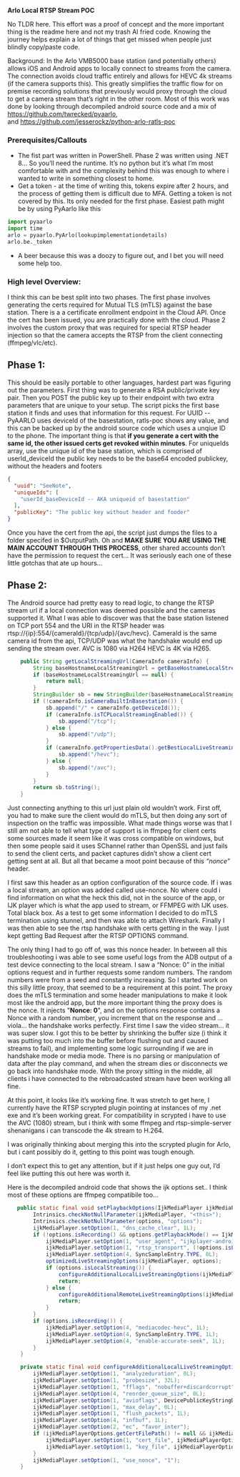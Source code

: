 **Arlo Local RTSP Stream POC**

No TLDR here. This effort was a proof of concept and the more important thing is the readme here and not my trash AI fried code. Knowing the journey helps explain a lot of things that get missed when people just blindly copy/paste code. 

Background: In the Arlo VMB5000 base station (and potentially others) allows iOS and Android apps to locally connect to streams from the camera. The connection avoids cloud traffic entirely and allows for HEVC 4k streams (if the camera supports this). This greatly simplifies the traffic flow for on premise recording solutions that previously would proxy through the cloud to get a camera stream that’s right in the other room. Most of this work was done by looking through decompiled android source code and a mix of <https://github.com/twrecked/pyaarlo>, and <https://github.com/jesserockz/python-arlo-ratls-poc>

### Prerequisites/Callouts

- The fist part was written in PowerShell. Phase 2 was written using .NET 8… So you’ll need the runtime. It’s no python but it’s what I’m most comfortable with and the complexity behind this was enough to where i wanted to write in something closest to home.
- Get a token - at the time of writing this, tokens expire after 2 hours, and the process of getting them is difficult due to MFA. Getting a token is not covered by this. Its only needed for the first phase. Easiest path might be by using PyAarlo like this

```python
import pyaarlo
import time
arlo = pyaarlo.PyArlo(lookupimplementationdetails)
arlo.be._token
```

- A beer because this was a doozy to figure out, and I bet you will need some help too.

### High level Overview: 

I think this can be best split into two phases. The first phase involves generating the certs required for Mutual TLS (mTLS) against the base station. There is a a certificate enrollment endpoint in the Cloud API. Once the cert has been issued, you are practically done with the cloud. Phase 2 involves the custom proxy that was required for special RTSP header injection so that the camera accepts the RTSP from the client connecting (ffmpeg/vlc/etc).

## Phase 1:

This should be easily portable to other languages, hardest part was figuring out the parameters. First thing was to generate a RSA public/private key pair. Then you POST the public key up to their endpoint with two extra parameters that are unique to your setup. The script picks the first base station it finds and uses that information for this request. 
For UUID -- PyAARLO uses deviceId of the basestation, ratls-poc shows any value, and this can be backed up by the android source code which uses a unqiue ID to the phone. The important thing is that **if you generate a cert with the same id, the other issued certs get revoked within minutes**.
For uniqueIds array, use the unique id of the base station, which is comprised of userId_deviceId
the public key needs to be the base64 encoded publickey, without the headers and footers
```json
{
  "uuid": "SeeNote",
  "uniqueIds": [
    "userId_baseDeviceId -- AKA uniqueid of basestattion"
  ],
  "publicKey": "The public key without header and fooder"
}
```

Once you have the cert from the api, the script just dumps the files to a folder specifed in $OutputPath. Oh and **MAKE SURE YOU ARE USING THE MAIN ACCOUNT THROUGH THIS PROCESS**, other shared accounts don’t have the permission to request the cert… It was seriously each one of these little gotchas that ate up hours…

## Phase 2:

The Android source had pretty easy to read logic, to change the RTSP stream url if a local connection was deemed possible and the cameras supported it. What I was able to discover was that the base station listened on TCP port 554 and the URI in the RTSP header was rtsp://{ip}:554/{cameraId}/{tcp/udp}/{avc/hevc}. CameraId is the same camera id from the api, TCP/UDP was what the handshake would end up sending the stream over. AVC is 1080 via H264 HEVC is 4K via H265.
```java
    public String getLocalStreamingUrl(CameraInfo cameraInfo) {
        String baseHostnameLocalStreamingUrl = getBaseHostnameLocalStreamingUrl(cameraInfo);
        if (baseHostnameLocalStreamingUrl == null) {
            return null;
        }
        StringBuilder sb = new StringBuilder(baseHostnameLocalStreamingUrl);
        if (!cameraInfo.isCameraBuiltInBasestation()) {
            sb.append("/" + cameraInfo.getDeviceId());
            if (cameraInfo.isTCPLocalStreamingEnabled()) {
                sb.append("/tcp");
            } else {
                sb.append("/udp");
            }
            if (cameraInfo.getPropertiesData().getBestLocalLiveStreaming() == CameraInfo.BEST_LOCAL_STREAMING.on && is4kStreamAllowed(cameraInfo)) {
                sb.append("/hevc");
            } else {
                sb.append("/avc");
            }
        }
        return sb.toString();
    }

```


Just connecting anything to this url just plain old wouldn’t work. First off, you had to make sure the client would do mTLS, but then doing any sort of inspection on the traffic was impossible. What made things worse was that I still am not able to tell what type of support is in ffmpeg for client certs some sources made it seem like it was cross compatible on windows, but then some people said it uses SChannel rather than OpenSSL and just fails to send the client certs, and packet captures didn’t show a client cert getting sent at all. But all that became a moot point because of this _“nonce”_ header.

I first saw this header as an option configuration of the source code. If i was a local stream, an option was added called use-nonce. No where could i find information on what the heck this did, not in the source of the app, or IJK player which is what the app used to stream, or FFMPEG with IJK uses. Total black box. As a test to get some information I decided to do mTLS termination using stunnel, and then was able to attach Wireshark. Finally I was then able to see the rtsp handshake with certs getting in the way. I just kept getting Bad Request after the RTSP OPTIONS command.

The only thing I had to go off of, was this nonce header. In between all this troubleshooting i was able to see some useful logs from the ADB output of a test device connecting to the local stream. I saw a “Nonce: 0” in the initial options request and in further requests some random numbers. The random numbers were from a seed and constantly increasing. So I started work on this silly little proxy, that seemed to be a requirement at this point. The proxy does the mTLS termination and some header manipulations to make it look most like the android app, but the more important thing the proxy does is the nonce. It injects "__Nonce: 0__", and on the options response contains a Nonce with a random number, you increment that on the response and … viola… the handshake works perfectly. First time I saw the video stream... it was super slow. I got this to be better by shrinking the buffer size (i think it was putting too much into the buffer before flushing out and caused streams to fail), and implementing some logic surrounding if we are in handshake mode or media mode. There is no parsing or manipulation of data after the play command, and when the stream dies or disconnects we go back into handshake mode. With the proxy sitting in the middle, all clients i have connected to the rebroadcasted stream have been working all fine.

At this point, it looks like it’s working fine. It was stretch to get here, I currently have the RTSP scrypted plugin pointing at instances of my .net exe and it’s been working great. For compatibility in scrypted i have to use the AVC (1080) stream, but i think with some ffmpeg and rtsp-simple-server shenanigans i can transcode the 4k stream to H.264.

I was originally thinking about merging this into the scrypted plugin for Arlo, but i cant possibly do it, getting to this point was tough enough.

I don’t expect this to get any attention, but if it just helps one guy out, I’d feel like putting this out here was worth it.

Here is the decompiled android code that shows the ijk options set.. I think most of these options are ffmpeg compatibile too...
```java
   public static final void setPlaybackOptions(IjkMediaPlayer ijkMediaPlayer, IjkMediaPlayerOptions options) {
        Intrinsics.checkNotNullParameter(ijkMediaPlayer, "<this>");
        Intrinsics.checkNotNullParameter(options, "options");
        ijkMediaPlayer.setOption(1, "dns_cache_clear", 1L);
        if (!options.isRecording() && options.getPlaybackMode() == IjkMediaPlayerOptions.PlaybackMode.LIVE) {
            ijkMediaPlayer.setOption(1, "user_agent", "ijkplayer-android-" + ApplicationComponentHolder.INSTANCE.get().provideAppBuildConfigProvider().getVersionName());
            ijkMediaPlayer.setOption(1, "rtsp_transport", (!options.isLocalStreaming() || options.isLocalTCP()) ? "tcp" : "udp");
            ijkMediaPlayer.setOption(4, SyncSampleEntry.TYPE, 0L);
            optimizedLiveStreamingOptions(ijkMediaPlayer, options);
            if (options.isLocalStreaming()) {
                configureAdditionalLocalLiveStreamingOptions(ijkMediaPlayer, options);
                return;
            } else {
                configureAdditionalRemoteLiveStreamingOptions(ijkMediaPlayer);
                return;
            }
        }
        if (options.isRecording()) {
            ijkMediaPlayer.setOption(4, "mediacodec-hevc", 1L);
            ijkMediaPlayer.setOption(4, SyncSampleEntry.TYPE, 1L);
            ijkMediaPlayer.setOption(4, "enable-accurate-seek", 1L);
        }
    }

    private static final void configureAdditionalLocalLiveStreamingOptions(IjkMediaPlayer ijkMediaPlayer, IjkMediaPlayerOptions ijkMediaPlayerOptions) {
        ijkMediaPlayer.setOption(1, "analyzeduration", 0L);
        ijkMediaPlayer.setOption(1, "probesize", 32L);
        ijkMediaPlayer.setOption(1, "fflags", "nobuffer+discardcorrupt");
        ijkMediaPlayer.setOption(4, "reorder_queue_size", 0L);
        ijkMediaPlayer.setOption(1, "avioflags", DevicePublicKeyStringDef.DIRECT);
        ijkMediaPlayer.setOption(1, "max_delay", 0L);
        ijkMediaPlayer.setOption(1, "flush_packets", 1L);
        ijkMediaPlayer.setOption(4, "infbuf", 1L);
        ijkMediaPlayer.setOption(2, "ec", "favor_inter");
        if (ijkMediaPlayerOptions.getCertFilePath() != null && ijkMediaPlayerOptions.getKeyFilePath() != null) {
            ijkMediaPlayer.setOption(1, "cert_file", ijkMediaPlayerOptions.getCertFilePath());
            ijkMediaPlayer.setOption(1, "key_file", ijkMediaPlayerOptions.getKeyFilePath());
        }
        ijkMediaPlayer.setOption(1, "use_nonce", "1");
    }

```